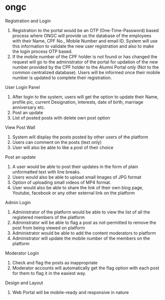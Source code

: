 # ongc
Registration and Login
1.	Registration to the portal would be an OTP (One-Time-Password) based process where ONGC will provide us the database of the employees with their Name, CPF No., Mobile Number and email ID. System will use this information to validate the new user registration and also to make the login process OTP based.
2.	If the mobile number of the CPF holder is not found or has changed the request will go to the administrator of the portal for updation of the new number provided by the CPF holder to the Alumni Portal only (Not to the common centralized database). Users will be informed once their mobile number is updated to complete their registration.

User Login Panel
1.	After login to the system, users will get the option to update their Name, profile pic, current Designation, interests, date of birth, marriage anniversary etc.
2.	Post an update
3.	List of posted posts with delete own post option

View Post Wall
1.	System will display the posts posted by other users of the platform 
2.	Users can comment on the posts (text only)
3.	User will also be able to like a post of their choice

Post an update
1.	A user would be able to post their updates in the form of plain unformatted text with line breaks. 
2.	Users would also be able to upload small Images of JPG format
3.	Option of uploading small videos of MP4 format.
4.	User would also be able to share the link of their own blog page, Youtube, facebook or any other external link on the platform

Admin Login
1.	Administrator of the platform would be able to view the list of all the registered members of the platform
2.	Administrator will be able to flag a post as not-permitted to remove the post from being viewed on platform
3.	Administrator would be able to add the content moderators to platform
4.	Administrator will update the mobile number of the members on the platform

Moderator Login
1.	Check and flag the posts as inappropriate 
2.	Moderator accounts will automatically get the flag option with each post for them to flag it in the easiest way.

Design and Layout
1.	Web Portal will be mobile-ready and responsive in nature
